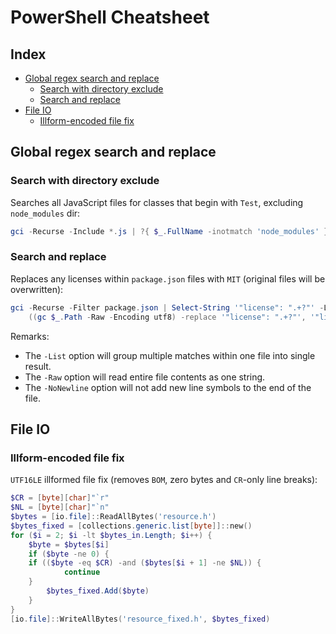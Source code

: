 # PowerShell Cheatsheet


## Index

 * [Global regex search and replace](#Global%20regex%20search%20and%20replace)
   * [Search with directory exclude](#Search%20with%20directory%20exclude)
   * [Search and replace](#Search%20and%20replace)
 * [File IO](#File%20IO)
   * [Illform-encoded file fix](#Illform-encoded%20file%20fix)


## Global regex search and replace

### Search with directory exclude

Searches all JavaScript files for classes that begin with `Test`, excluding `node_modules` dir:

```powershell
gci -Recurse -Include *.js | ?{ $_.FullName -inotmatch 'node_modules' } | Select-String '\bclass\s+Test'
```


### Search and replace

Replaces any licenses within `package.json` files with `MIT` (original files will be overwritten):

```powershell
gci -Recurse -Filter package.json | Select-String '"license": ".+?"' -List | %{
    ((gc $_.Path -Raw -Encoding utf8) -replace '"license": ".+?"', '"license": "MIT"') | Out-File $_.Path -NoNewline -Encoding utf8 }
```

Remarks:
 * The `-List` option will group multiple matches within one file into single result.
 * The `-Raw` option will read entire file contents as one string.
 * The `-NoNewline` option will not add new line symbols to the end of the file.


## File IO

### Illform-encoded file fix

`UTF16LE` illformed file fix (removes `BOM`, zero bytes and `CR`-only line breaks):

```powershell
$CR = [byte][char]"`r"
$NL = [byte][char]"`n"
$bytes = [io.file]::ReadAllBytes('resource.h')
$bytes_fixed = [collections.generic.list[byte]]::new()
for ($i = 2; $i -lt $bytes_in.Length; $i++) {
    $byte = $bytes[$i]
    if ($byte -ne 0) {
	if (($byte -eq $CR) -and ($bytes[$i + 1] -ne $NL)) {
            continue
	}
        $bytes_fixed.Add($byte)
    }
}
[io.file]::WriteAllBytes('resource_fixed.h', $bytes_fixed)
```

